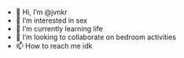 - 👋 Hi, I’m @jvnkr
- 👀 I’m interested in sex
- 🌱 I’m currently learning life
- 💞️ I’m looking to collaborate on bedroom activities
- 📫 How to reach me idk

<!---
jvnkr/jvnkr is a ✨ special ✨ repository because its `README.md` (this file) appears on your GitHub profile.
You can click the Preview link to take a look at your changes.
--->
